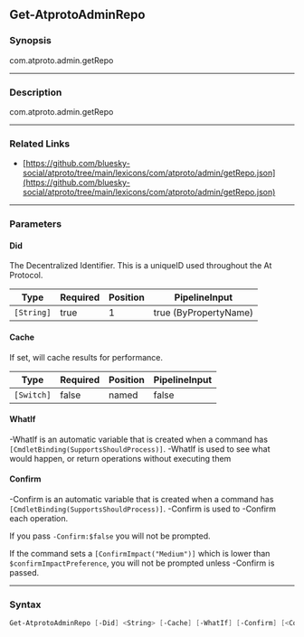 Get-AtprotoAdminRepo
--------------------




### Synopsis
com.atproto.admin.getRepo



---


### Description

com.atproto.admin.getRepo



---


### Related Links
* [https://github.com/bluesky-social/atproto/tree/main/lexicons/com/atproto/admin/getRepo.json](https://github.com/bluesky-social/atproto/tree/main/lexicons/com/atproto/admin/getRepo.json)





---


### Parameters
#### **Did**

The Decentralized Identifier.  This is a uniqueID used throughout the At Protocol.






|Type      |Required|Position|PipelineInput        |
|----------|--------|--------|---------------------|
|`[String]`|true    |1       |true (ByPropertyName)|



#### **Cache**

If set, will cache results for performance.






|Type      |Required|Position|PipelineInput|
|----------|--------|--------|-------------|
|`[Switch]`|false   |named   |false        |



#### **WhatIf**
-WhatIf is an automatic variable that is created when a command has ```[CmdletBinding(SupportsShouldProcess)]```.
-WhatIf is used to see what would happen, or return operations without executing them
#### **Confirm**
-Confirm is an automatic variable that is created when a command has ```[CmdletBinding(SupportsShouldProcess)]```.
-Confirm is used to -Confirm each operation.

If you pass ```-Confirm:$false``` you will not be prompted.


If the command sets a ```[ConfirmImpact("Medium")]``` which is lower than ```$confirmImpactPreference```, you will not be prompted unless -Confirm is passed.



---


### Syntax
```PowerShell
Get-AtprotoAdminRepo [-Did] <String> [-Cache] [-WhatIf] [-Confirm] [<CommonParameters>]
```
